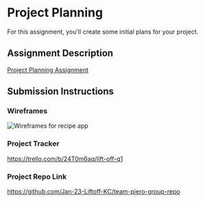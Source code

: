 # Project Planning
For this assignment, you'll create some initial plans for your project.

## Assignment Description
[Project Planning Assignment](https://education.launchcode.org/liftoff/modules/assignments/project-planning)

## Submission Instructions

### Wireframes

![Wireframes for recipe app](-https://github.com/NealDoherty/liftoff-assignments/blob/master/P3-Project_Planning/UX_Project.jpg)


### Project Tracker

https://trello.com/b/24T0m6aq/lift-off-q1

### Project Repo Link

https://github.com/Jan-23-Liftoff-KC/team-piero-group-repo